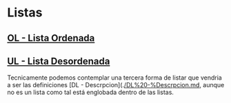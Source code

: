 # Listas

## [OL - Lista Ordenada](./OL%20-%20Lista%20Ordenada.md)

## [UL - Lista Desordenada](./UL%20-%20Lista%20Desordenada.md)

Tecnicamente podemos contemplar una tercera forma de listar que vendria a ser las definiciones [DL - Descrpcion](.[/DL%20-%Descrpcion.md](./DL%20-%20Descripcion.md), aunque no es un lista como tal está englobada dentro de las listas.
